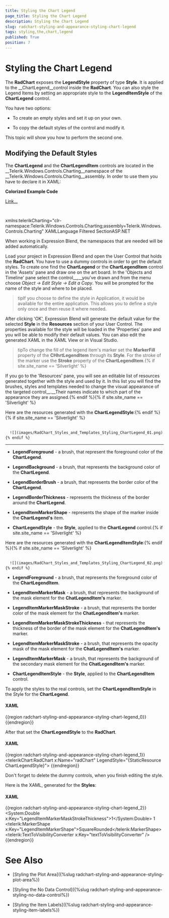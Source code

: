 ```yaml
---
title: Styling the Chart Legend
page_title: Styling the Chart Legend
description: Styling the Chart Legend
slug: radchart-styling-and-appearance-styling-chart-legend
tags: styling,the,chart,legend
published: True
position: 7
---
```


# Styling the Chart Legend



The __RadChart__ exposes the __LegendStyle__ property of type __Style__. It is applied to the __ChartLegend__control inside the __RadChart__. You can also style the Legend Items by setting an appropriate style to the __LegendItemStyle__ of the __ChartLegend__ control.

You have two options:

* To create an empty styles and set it up on your own.

* To copy the default styles of the control and modify it.

This topic will show you how to perform the second one.

## Modifying the Default Styles

>

The __ChartLegend__ and the __ChartLegendItem__ controls are located in the __Telerik.Windows.Controls.Charting__namespace of the __Telerik.Windows.Controls.Charting__assembly. In order to use them you have to declare it in XAML:



__Colorized Example Code__

[Link...]()


         
      

xmlns:telerikCharting="clr-namespace:Telerik.Windows.Controls.Charting;assembly=Telerik.Windows.Controls.Charting" XAMLLanguage Filtered SectionASP.NET

When working in Expression Blend, the namespaces that are needed will be added automatically.

Load your project in Expression Blend and open the User Control that holds the __RadChart__. You have to use a dummy controls in order to get the default styles. To create one find the __ChartLegend__ or the __ChartLegendItem__ control in the 'Assets' pane and draw one on the art board. In the 'Objects and Timeline' pane select the control__,__you've drawn and from the menu choose *Object -> Edit Style -> Edit a Copy*. You will be prompted for the name of the style and where to be placed.

>tipIf you choose to define the style in Application, it would be available for the entire application. This allows you to define a style only once and then reuse it where needed.

After clicking 'OK', Expression Blend will generate the default value for the selected __Style__ in the __Resources__ section of your User Control. The properties available for the style will be loaded in the 'Properties' pane and you will be able to modify their default values. You can also edit the generated XAML in the XAML View or in Visual Studio.

>tipTo change the fill of the legend item's marker set the __MarkerFill__ property of the __CHhrtLegendItem__ through its __Style__. For the stroke of the marker use the __Stroke__ property of the __ChartLegendItem__.{% if site.site_name == 'Silverlight' %}

If you go to the 'Resources' pane, you will see an editable list of resources generated together with the style and used by it. In this list you will find the brushes, styles and templates needed to change the visual appearance of the targeted control__.__Their names indicate to which part of the appearance they are assigned.{% endif %}{% if site.site_name == 'Silverlight' %}

Here are the resources generated with the __ChartLegendStyle__:{% endif %}{% if site.site_name == 'Silverlight' %}




         
      ![](images/RadChart_Styles_and_Templates_Styling_ChartLegend_01.png){% endif %}

____

* __LegendForeground__ - a brush, that represent the foreground color of the __ChartLegend__.

* __LegendBackground__ - a brush, that represents the background color of the __ChartLegend__.

* __LegendBorderBrush__ - a brush, that represents the border color of the __ChartLegend__.

* __LegendBorderThickness__ - represents the thickness of the border around the __ChartLegend__.

* __LegendItemMarkerShape__ - represents the shape of the marker inside the __ChartLegend's__ item.

* __ChartLegendStyle__ - the __Style__, applied to the __ChartLegend__ control.{% if site.site_name == 'Silverlight' %}

Here are the resources generated with the __ChartLegendItemStyle__:{% endif %}{% if site.site_name == 'Silverlight' %}




         
      ![](images/RadChart_Styles_and_Templates_Styling_ChartLegend_02.png){% endif %}

* __LegendForeground__ - a brush, that represents the foreground color of the __ChartLegendItem__.

* __LegendItemMarkerMask__ - a brush, that represents the background of the mask element for the __ChatLegendItem's__ marker.

* __LegendItemMarkerMaskStroke__ - a brush, that represents the border color of the mask element for the __ChatLegendItem's__ marker.

* __LegendItemMarkerMaskStrokeThickness__ - that represents the thickness of the border of the mask element for the __ChatLegendItem's__ marker.

* __LegendItemMarkerMaskStroke__ - a brush, that represents the opacity mask of the mask element for the __ChatLegendItem's__ marker.

* __LegendItemMarkerMask__ - a brush, that represents the background of the secondary mask element for the __ChatLegendItem's__ marker.

* __ChartLegendItemStyle__ - the __Style__, applied to the __ChartLegendItem__ control.

To apply the styles to the real controls, set the __ChartLegendItemStyle__ in the Style for the __ChartLegend__.

#### __XAML__

{{region radchart-styling-and-appearance-styling-chart-legend_0}}
	<Style x:Key="ChartLegendStyle"
	       TargetType="telerikCharting:ChartLegend">
	    ...
	    <Setter Property="LegendItemStyle"
	            Value="{StaticResource ChartLegendItemStyle}" />
	    ...
	</Style>
	{{endregion}}



After that set the __ChartLegendStyle__ to the __RadChart__.

#### __XAML__

{{region radchart-styling-and-appearance-styling-chart-legend_1}}
	<telerikChart:RadChart x:Name="radChart"
	                       LegendStyle="{StaticResource ChartLegendStyle}">
	{{endregion}}



>

Don't forget to delete the dummy controls, when you finish editing the style.

Here is the XAML, generated for the __Styles__:

#### __XAML__

{{region radchart-styling-and-appearance-styling-chart-legend_2}}
	<LinearGradientBrush x:Key="LegendItemMarkerMask"
	                        EndPoint="0.5,1"
	                        StartPoint="0.5,0">
	    <GradientStop Color="#D8FFFFFF"
	                    Offset="0.009" />
	    <GradientStop Color="#66FFFFFF"
	                    Offset="1" />
	    <GradientStop Color="Transparent"
	                    Offset="0.43" />
	    <GradientStop Color="#7FFFFFFF"
	                    Offset="0.42" />
	</LinearGradientBrush>
	<SolidColorBrush x:Key="LegendItemMarkerMaskOpacityMask"
	                    Color="#FF000000" />
	<SolidColorBrush x:Key="LegendItemMarkerMaskStroke"
	                    Color="White" />
	<System:Double x:Key="LegendItemMarkerMaskStrokeThickness">1</System:Double>
	<SolidColorBrush x:Key="LegendItemMarkerMask2"
	                    Color="Transparent" />
	<Style x:Key="ChartLegendItemStyle"
	        TargetType="telerik:ChartLegendItem">
	    <Setter Property="Foreground"
	            Value="{StaticResource LegendForeground}" />
	    <Setter Property="Padding"
	            Value="5,0,5,0" />
	    <Setter Property="Margin"
	            Value="0,3,0,2" />
	    <Setter Property="Template">
	        <Setter.Value>
	            <ControlTemplate TargetType="telerik:ChartLegendItem">
	                <Grid x:Name="PART_MainContainer"
	                        Background="{TemplateBinding Background}"
	                        HorizontalAlignment="Stretch"
	                        VerticalAlignment="Top">
	                    <Grid.ColumnDefinitions>
	                        <ColumnDefinition Width="Auto" />
	                        <ColumnDefinition />
	                    </Grid.ColumnDefinitions>
	                    <VisualStateManager.VisualStateGroups>
	                        <VisualStateGroup x:Name="HoverStates">
	                            <VisualState x:Name="Normal">
	                                <Storyboard>
	                                    <DoubleAnimation Duration="0.00:00:00.15"
	                                                        To="1.0"
	                                                        Storyboard.TargetProperty="Opacity"
	                                                        Storyboard.TargetName="PART_MainContainer" />
	                                </Storyboard>
	                            </VisualState>
	                            <VisualState x:Name="Hovered">
	                                <Storyboard>
	                                    <DoubleAnimation Duration="0.00:00:00.15"
	                                                        To="1.0"
	                                                        Storyboard.TargetProperty="Opacity"
	                                                        Storyboard.TargetName="PART_MainContainer" />
	                                </Storyboard>
	                            </VisualState>
	                            <VisualState x:Name="Hidden">
	                                <Storyboard>
	                                    <DoubleAnimation Duration="0.00:00:00.15"
	                                                        To="0.15"
	                                                        Storyboard.TargetProperty="Opacity"
	                                                        Storyboard.TargetName="PART_MainContainer" />
	                                </Storyboard>
	                            </VisualState>
	                        </VisualStateGroup>
	                        <VisualStateGroup x:Name="SelectionStates">
	                            <VisualState x:Name="Unselected" />
	                            <VisualState x:Name="Selected">
	                                <Storyboard>
	                                    <ObjectAnimationUsingKeyFrames Duration="0.00:00:00.05"
	                                                                    Storyboard.TargetProperty="Stroke"
	                                                                    Storyboard.TargetName="PART_LegendItemMarker">
	                                        <DiscreteObjectKeyFrame KeyTime="0.00:00:00.0">
	                                            <DiscreteObjectKeyFrame.Value>
	                                                <SolidColorBrush Color="#B2000000" />
	                                            </DiscreteObjectKeyFrame.Value>
	                                        </DiscreteObjectKeyFrame>
	                                    </ObjectAnimationUsingKeyFrames>
	                                    <ObjectAnimationUsingKeyFrames Duration="0.00:00:00.05"
	                                                                    Storyboard.TargetProperty="StrokeThickness"
	                                                                    Storyboard.TargetName="PART_LegendItemMarker">
	                                        <DiscreteObjectKeyFrame KeyTime="0.00:00:00.0">
	                                            <DiscreteObjectKeyFrame.Value>
	                                                <System:Double>2</System:Double>
	                                            </DiscreteObjectKeyFrame.Value>
	                                        </DiscreteObjectKeyFrame>
	                                    </ObjectAnimationUsingKeyFrames>
	                                    <ObjectAnimationUsingKeyFrames Duration="0.00:00:00.05"
	                                                                    Storyboard.TargetProperty="StrokeThickness"
	                                                                    Storyboard.TargetName="PART_SelectedState">
	                                        <DiscreteObjectKeyFrame KeyTime="0.00:00:00.0">
	                                            <DiscreteObjectKeyFrame.Value>
	                                                <System:Double>0</System:Double>
	                                            </DiscreteObjectKeyFrame.Value>
	                                        </DiscreteObjectKeyFrame>
	                                    </ObjectAnimationUsingKeyFrames>
	                                </Storyboard>
	                            </VisualState>
	                        </VisualStateGroup>
	                    </VisualStateManager.VisualStateGroups>
	                    <Path x:Name="PART_LegendItemMarker"
	                            Height="16"
	                            Margin="{TemplateBinding Margin}"
	                            Style="{TemplateBinding ItemStyle}"
	                            Stretch="Fill"
	                            StrokeThickness="{TemplateBinding MarkerStrokeThickness}"
	                            Width="16">
	                            <Path.Data>
	                                <PathGeometry x:Name="PART_ItemMarkerGeometry" />
	                            </Path.Data>
	                     </Path>
	                    <Path x:Name="PART_SelectedState"
	                            Fill="{StaticResource LegendItemMarkerMask}"
	                            Height="14"
	                            Margin="{TemplateBinding Margin}"
	                            OpacityMask="{StaticResource LegendItemMarkerMaskOpacityMask}"
	                            Stretch="Fill"
	                            Stroke="{StaticResource LegendItemMarkerMaskStroke}"
	                            StrokeThickness="{StaticResource LegendItemMarkerMaskStrokeThickness}"
	                            Width="14">
							<Path.Data>
								<PathGeometry x:Name="PART_ItemMarkerMaskGeometry" />
							</Path.Data>
	                    </Path>
	                    <Path Fill="{StaticResource LegendItemMarkerMask2}"
	                            Height="14"
	                            Margin="{TemplateBinding Margin}"
	                            Stretch="Fill"
	                            Width="14">
						  <Path.Data>
							<PathGeometry x:Name="PART_ItemMarkerMaskGeometry2" />
						  </Path.Data>
					   </Path>
	                    <TextBlock x:Name="PART_TextBlock"
	                                Grid.Column="1"
	                                Foreground="{TemplateBinding Foreground}"
	                                Margin="{TemplateBinding Margin}"
	                                Padding="{TemplateBinding Padding}"
	                                Text="{TemplateBinding Label}" />
	                </Grid>
	            </ControlTemplate>
	        </Setter.Value>
	    </Setter>
	</Style>
	<SolidColorBrush x:Key="LegendForeground"
	                    Color="#FF000000" />
	<LinearGradientBrush x:Key="LegendBackground"
	                        EndPoint="1.96,0.5"
	                        StartPoint="-0.96,0.5">
	    <GradientStop Color="#FFB5B5B5" />
	    <GradientStop Color="#FFF0F0F0"
	                    Offset="0.5" />
	</LinearGradientBrush>
	<SolidColorBrush x:Key="LegendBorderBrush"
	                    Color="#FF848484" />
	<Thickness x:Key="LegendBorderThickness">1</Thickness>
	<telerik:MarkerShape x:Key="LegendItemMarkerShape">SquareRounded</telerik:MarkerShape>
	<telerik:TextToVisibilityConverter x:Key="textToVisibilityConverter" />
	<Style x:Key="ChartLegendStyle"
	        TargetType="telerik:ChartLegend">
	    <Setter Property="Foreground"
	            Value="{StaticResource LegendForeground}" />
	    <Setter Property="Background"
	            Value="{StaticResource LegendBackground}" />
	    <Setter Property="Padding"
	            Value="10,10,10,5" />
	    <Setter Property="Margin"
	            Value="0" />
	    <Setter Property="BorderBrush"
	            Value="{StaticResource LegendBorderBrush}" />
	    <Setter Property="BorderThickness"
	            Value="{StaticResource LegendBorderThickness}" />
	    <Setter Property="HeaderFontWeight"
	            Value="Bold" />
	    <Setter Property="HorizontalContentAlignment"
	            Value="Stretch" />
	    <Setter Property="VerticalContentAlignment"
	            Value="Stretch" />
	    <Setter Property="LegendItemMarkerShape"
	            Value="{StaticResource LegendItemMarkerShape}" />
	    <Setter Property="Template">
	        <Setter.Value>
	            <ControlTemplate TargetType="telerik:ChartLegend">
	                <Border BorderBrush="{TemplateBinding BorderBrush}"
	                        BorderThickness="{TemplateBinding BorderThickness}"
	                        Background="{TemplateBinding Background}">
	                    <Grid Margin="{TemplateBinding Padding}">
	                        <Grid.RowDefinitions>
	                            <RowDefinition Height="Auto" />
	                            <RowDefinition Height="*" />
	                        </Grid.RowDefinitions>
	                        <ContentControl ContentTemplate="{TemplateBinding HeaderTemplate}"
	                                        Content="{TemplateBinding Header}"
	                                        Foreground="{TemplateBinding Foreground}"
	                                        FontWeight="{TemplateBinding HeaderFontWeight}" />
	                        <ItemsPresenter HorizontalAlignment="{TemplateBinding HorizontalContentAlignment}"
	                                        Grid.Row="1"
	                                        VerticalAlignment="{TemplateBinding VerticalContentAlignment}" />
	                    </Grid>
	                </Border>
	            </ControlTemplate>
	        </Setter.Value>
	    </Setter>
	    <Setter Property="ItemsPanel">
	        <Setter.Value>
	            <ItemsPanelTemplate>
	                <telerik:RadWrapPanel Orientation="{Binding ItemsPanelOrientation}" />
	            </ItemsPanelTemplate>
	        </Setter.Value>
	    </Setter>
	    <Setter Property="HeaderTemplate">
	        <Setter.Value>
	            <DataTemplate>
	                <Grid>
	                    <TextBlock FontSize="12"
	                                HorizontalAlignment="Left"
	                                Height="Auto"
	                                Padding="0,0,0,2"
	                                TextWrapping="Wrap"
	                                Text="{Binding}"
	                                Visibility="{Binding Converter={StaticResource textToVisibilityConverter}}"
	                                Width="Auto" />
	                </Grid>
	            </DataTemplate>
	        </Setter.Value>
	    </Setter>
	</Style>
	{{endregion}}



# See Also

 * [Styling the Plot Area]({%slug radchart-styling-and-appearance-styling-plot-area%})

 * [Styling the No Data Control]({%slug radchart-styling-and-appearance-styling-no-data-control%})

 * [Styling the Item Labels]({%slug radchart-styling-and-appearance-styling-item-labels%})
